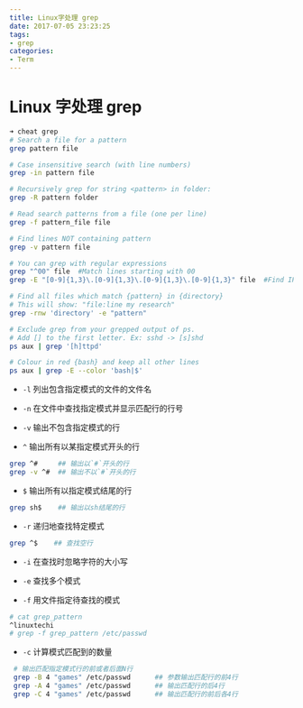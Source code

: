 ```yaml
---
title: Linux字处理 grep
date: 2017-07-05 23:23:25
tags:
- grep
categories:
- Term
---
```


# Linux 字处理 grep

```bash
➜ cheat grep
# Search a file for a pattern
grep pattern file

# Case insensitive search (with line numbers)
grep -in pattern file

# Recursively grep for string <pattern> in folder:
grep -R pattern folder

# Read search patterns from a file (one per line)
grep -f pattern_file file

# Find lines NOT containing pattern
grep -v pattern file

# You can grep with regular expressions
grep "^00" file  #Match lines starting with 00
grep -E "[0-9]{1,3}\.[0-9]{1,3}\.[0-9]{1,3}\.[0-9]{1,3}" file  #Find IP add

# Find all files which match {pattern} in {directory}
# This will show: "file:line my research"
grep -rnw 'directory' -e "pattern"

# Exclude grep from your grepped output of ps.
# Add [] to the first letter. Ex: sshd -> [s]shd
ps aux | grep '[h]ttpd'

# Colour in red {bash} and keep all other lines
ps aux | grep -E --color 'bash|$'
```

<!-- more -->

- `-l`	列出包含指定模式的文件的文件名



- `-n`	在文件中查找指定模式并显示匹配行的行号



-  `-v`	输出不包含指定模式的行



- `^`	输出所有以某指定模式开头的行

```bash
grep ^#     ## 输出以`#`开头的行
grep -v ^#  ## 输出不以`#`开头的行
```

+ `$` 	输出所有以指定模式结尾的行

```bash
grep sh$    ## 输出以sh结尾的行
```

+ `-r` 	递归地查找特定模式

```bash
grep ^$    ## 查找空行
```

+ `-i`	在查找时忽略字符的大小写



+ `-e`	查找多个模式



+  `-f`	用文件指定待查找的模式

```bash
# cat grep_pattern
^linuxtechi
# grep -f grep_pattern /etc/passwd
```

+ `-c`	计算模式匹配到的数量

```bash
 # 输出匹配指定模式行的前或者后面N行
 grep -B 4 "games" /etc/passwd      ## 参数输出匹配行的前4行
 grep -A 4 "games" /etc/passwd      ## 输出匹配行的后4行
 grep -C 4 "games" /etc/passwd      ## 输出匹配行的前后各4行
```

